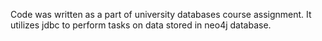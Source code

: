Code was written as a part of university databases course assignment. It utilizes jdbc to perform tasks on data stored in neo4j database.

